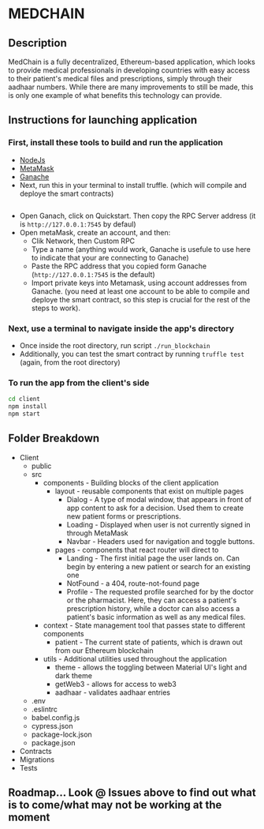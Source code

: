 # MEDCHAIN

## Description

MedChain is a fully decentralized, Ethereum-based application, which looks to provide medical professionals in developing countries with easy access to their patient's medical files and prescriptions, simply through their aadhaar numbers. While there are many improvements to still be made, this is only one example of what benefits this technology can provide.

## Instructions for launching application

### First, install these tools to build and run the application

- [NodeJs](https://nodejs.org/en/download/)
- [MetaMask](https://metamask.io/)
- [Ganache](https://www.trufflesuite.com/ganache)
- Next, run this in your terminal to install truffle. (which will compile and deploye the smart contracts)
  ~~~~bash npm install truffle -g ~~~~
- Open Ganach, click on Quickstart. Then copy the RPC Server address (it is `http://127.0.0.1:7545` by defaul)
- Open metaMask, create an account, and then:
  - Clik Network, then Custom RPC
  - Type a name (anything would work, Ganache is usefule to use here to indicate that your are connecting to Ganache)
  - Paste the RPC address that you copied form Ganache (`http://127.0.0.1:7545` is the default)
  - Import private keys into Metamask, using account addresses from Ganache. (you need at least one account to be able to compile and deploye the smart contract, so this step is crucial for the rest of the steps to work).

### Next, use a terminal to navigate inside the app's directory

- Once inside the root directory, run script `./run_blockchain`
- Additionally, you can test the smart contract by running `truffle test` (again, from the root directory)

### To run the app from the client's side

~~~~bash
cd client
npm install
npm start
~~~~

## Folder Breakdown

- Client
  - public
  - src
    - components - Building blocks of the client application
      - layout - reusable components that exist on multiple pages
        - Dialog - A type of modal window, that appears in front of app content to ask for a decision. Used them to create new patient forms or prescriptions.
        - Loading - Displayed when user is not currently signed in through MetaMask
        - Navbar - Headers used for navigation and toggle buttons.
      - pages - components that react router will direct to
        - Landing - The first initial page the user lands on. Can begin by entering a new patient or search for an existing one
        - NotFound - a 404, route-not-found page
        - Profile - The requested profile searched for by the doctor or the pharmacist. Here, they can access a patient's prescription history, while a doctor can also access a patient's basic information as well as any medical files.
    - context - State management tool that passes state to different components
      - patient - The current state of patients, which is drawn out from our Ethereum blockchain
    - utils - Additional utilities used throughout the application
      - theme - allows the toggling between Material UI's light and dark theme
      - getWeb3 - allows for access to web3
      - aadhaar - validates aadhaar entries
  - .env
  - .eslintrc
  - babel.config.js
  - cypress.json
  - package-lock.json
  - package.json
- Contracts
- Migrations
- Tests

## Roadmap... Look @ Issues above to find out what is to come/what may not be working at the moment
